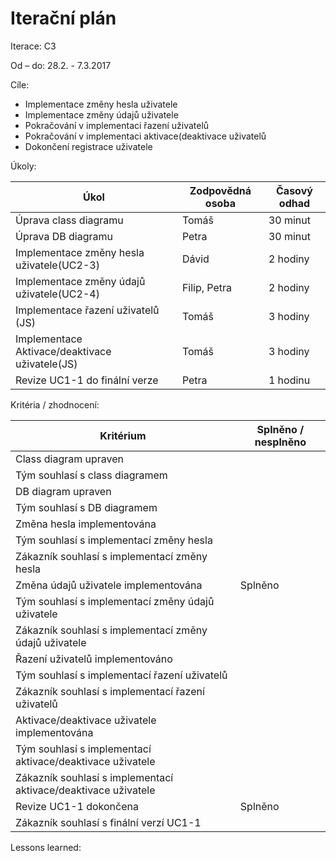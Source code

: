 <h1>Iterační plán</h1>
Iterace:  C3

Od – do:
28.2. - 7.3.2017

Cíle:
- Implementace změny hesla uživatele
- Implementace změny údajů uživatele
- Pokračování v implementaci řazení uživatelů
- Pokračování v implementaci aktivace(deaktivace uživatelů
- Dokončení registrace uživatele

Úkoly:

|Úkol|	Zodpovědná osoba|	Časový odhad|
|---|---|---|
|Úprava class diagramu|Tomáš|30 minut|
|Úprava DB diagramu|Petra|30 minut|
|Implementace změny hesla uživatele(UC2-3)|Dávid|2 hodiny|
|Implementace změny údajů uživatele(UC2-4)|Filip, Petra|2 hodiny|
|Implementace řazení uživatelů (JS)|Tomáš|3 hodiny|
|Implementace Aktivace/deaktivace uživatele(JS)|Tomáš|3 hodiny|
|Revize UC1-1 do finální verze|Petra|1 hodinu|

Kritéria / zhodnocení:

|Kritérium	|Splněno / nesplněno|
|---|---|
|Class diagram upraven||
|Tým souhlasí s class diagramem||
|DB diagram upraven||
|Tým souhlasí s DB diagramem||
|Změna hesla implementována||
|Tým souhlasí s implementací změny hesla||
|Zákazník souhlasí s implementací změny hesla||
|Změna údajů uživatele implementována|Splněno|
|Tým souhlasí s implementací změny údajů uživatele||
|Zákazník souhlasí s implementací změny údajů uživatele||
|Řazení uživatelů implementováno||
|Tým souhlasí s implementací řazení uživatelů||
|Zákazník souhlasí s implementací řazení uživatelů||
|Aktivace/deaktivace uživatele implementována||
|Tým souhlasí s implementací aktivace/deaktivace uživatele||
|Zákazník souhlasí s implementací aktivace/deaktivace uživatele||
|Revize UC1-1 dokončena|Splněno|
|Zákazník souhlasí s finální verzí UC1-1||

Lessons learned:
